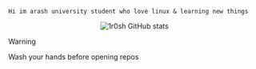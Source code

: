 ```
Hi im arash university student who love linux & learning new things
```
<div align="center">
  
  ![1r0sh GitHub stats](https://github-readme-stats.vercel.app/api?username=1r0sh&show_icons=true&theme=nord&show_icons=true&hide_border=true&rank_icon=github)
  
</div>

> [!Warning]
> Wash your hands before opening repos
